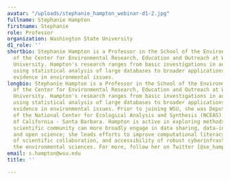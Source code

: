 ```yaml
---
avatar: "/uploads/stephanie_hampton_webinar-d1-2.jpg"
fullname: Stephanie Hampton
firstname: Stephanie
role: Professor
organization: Washington State University
d1_role: ''
shortbio: Stephanie Hampton is a Professor in the School of the Environment and Director
  of the Center for Environmental Research, Education and Outreach at Washington State
  University. Hampton's research ranges from basic investigations in aquatic science
  using statistical analysis of large databases to broader applications of empirical
  evidence in environmental issues.
longbio: Stephanie Hampton is a Professor in the School of the Environment and Director
  of the Center for Environmental Research, Education and Outreach at Washington State
  University. Hampton's research ranges from basic investigations in aquatic science
  using statistical analysis of large databases to broader applications of empirical
  evidence in environmental issues. Prior to joining WSU, she was Deputy Director
  of the National Center for Ecological Analysis and Synthesis (NCEAS) at the University
  of California - Santa Barbara. Hampton is active in exploring methods by which the
  scientific community can more broadly engage in data sharing, data-intensive research,
  and open science; she leads efforts to improve computational literacy, the culture
  of scientific collaboration, and accessibility of robust cyberinfrastructure in
  the environmental sciences. For more, follow her on Twitter [@se_hampton](https://twitter.com/se_hampton)
email: s.hampton@wsu.edu
title: ''

---
```

